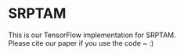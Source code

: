 # SRPTAM
This is our TensorFlow implementation for SRPTAM.  
Please cite our paper if you use the code ~ :)
